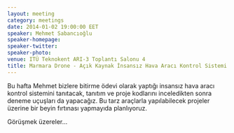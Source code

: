 ```yaml
---
layout: meeting
category: meetings
date: 2014-01-02 19:00:00 EET
speaker: Mehmet Sabancıoğlu
speaker-homepage:
speaker-twitter:
speaker-photo:
venue: ITÜ Teknokent ARI-3 Toplantı Salonu 4
title: Marmara Drone - Açık Kaynak İnsansız Hava Aracı Kontrol Sistemi
---
```


Bu hafta Mehmet bizlere bitirme ödevi olarak yaptığı insansız hava aracı kontrol sistemini
tanıtacak, tanıtım ve proje kodlarını inceledikten sonra deneme uçuşları da yapacağız.
Bu tarz araçlarla yapılabilecek projeler üzerine bir beyin fırtınası yapmayıda planlıyoruz.

Görüşmek üzereler...
